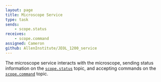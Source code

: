 ```yaml
---
layout: page
title: Microscope Service
type: task
sends:
    - scope.status
receives:
    - scope.command
assigned: Cameron
github: AllenInstitute/JEOL_1200_service
---
```


The microscope service interacts with the microscope, sending status information on the [`scope.status`](/topics.html#scope-status) topic, and accepting commands on the [`scope.command`](/topics.html#scope-command) topic.
